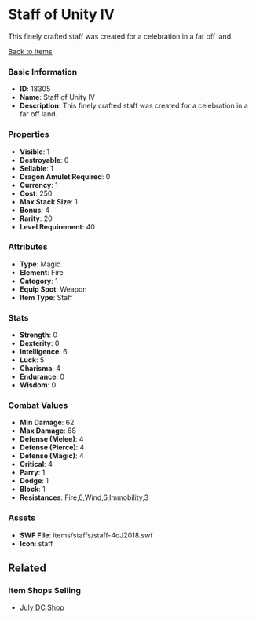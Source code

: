 # Staff of Unity IV

This finely crafted staff was created for a celebration in a far off land.

[Back to Items](../items.md)

### Basic Information

- **ID**: 18305
- **Name**: Staff of Unity IV
- **Description**: This finely crafted staff was created for a celebration in a far off land.

### Properties

- **Visible**: 1
- **Destroyable**: 0
- **Sellable**: 1
- **Dragon Amulet Required**: 0
- **Currency**: 1
- **Cost**: 250
- **Max Stack Size**: 1
- **Bonus**: 4
- **Rarity**: 20
- **Level Requirement**: 40

### Attributes

- **Type**: Magic
- **Element**: Fire
- **Category**: 1
- **Equip Spot**: Weapon
- **Item Type**: Staff

### Stats

- **Strength**: 0
- **Dexterity**: 0
- **Intelligence**: 6
- **Luck**: 5
- **Charisma**: 4
- **Endurance**: 0
- **Wisdom**: 0

### Combat Values

- **Min Damage**: 62
- **Max Damage**: 68
- **Defense (Melee)**: 4
- **Defense (Pierce)**: 4
- **Defense (Magic)**: 4
- **Critical**: 4
- **Parry**: 1
- **Dodge**: 1
- **Block**: 1
- **Resistances**: Fire,6,Wind,6,Immobility,3

### Assets

- **SWF File**: items/staffs/staff-4oJ2018.swf
- **Icon**: staff

## Related

### Item Shops Selling

- [July DC Shop](../item-shops/599-july-dc-shop.md)

